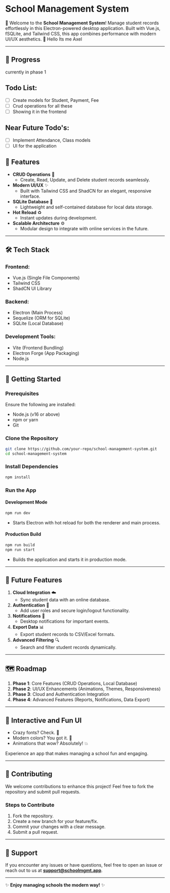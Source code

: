 # **School Management System**

🎉 Welcome to the **School Management System**! Manage student records effortlessly in this Electron-powered desktop application. Built with Vue.js, fSQLite, and Tailwind CSS, this app combines performance with modern UI/UX aesthetics. 🚀 Hello Its me Axel

---

## 🍇 **Progress**

currently in phase 1

## Todo List:

- [ ] Create models for Student, Payment, Fee
- [ ] Crud operations for all these
- [ ] Showing it in the frontend

## Near Future Todo's:

- [ ] Implement Attendance, Class models
- [ ] UI for the application

## 🌟 **Features**

- **CRUD Operations** 📝
  - Create, Read, Update, and Delete student records seamlessly.
- **Modern UI/UX** ✨
  - Built with Tailwind CSS and ShadCN for an elegant, responsive interface.
- **SQLite Database** 📂
  - Lightweight and self-contained database for local data storage.
- **Hot Reload** ♻️
  - Instant updates during development.
- **Scalable Architecture** ⚙️
  - Modular design to integrate with online services in the future.

---

## 🛠️ **Tech Stack**

### **Frontend:**

- Vue.js (Single File Components)
- Tailwind CSS
- ShadCN UI Library

### **Backend:**

- Electron (Main Process)
- Sequelize (ORM for SQLite)
- SQLite (Local Database)

### **Development Tools:**

- Vite (Frontend Bundling)
- Electron Forge (App Packaging)
- Node.js

---

## 🚀 **Getting Started**

### **Prerequisites**

Ensure the following are installed:

- Node.js (v16 or above)
- npm or yarn
- Git

### **Clone the Repository**

```bash
git clone https://github.com/your-repo/school-management-system.git
cd school-management-system
```

### **Install Dependencies**

```bash
npm install
```

### **Run the App**

#### **Development Mode**

```bash
npm run dev
```

- Starts Electron with hot reload for both the renderer and main process.

#### **Production Build**

```bash
npm run build
npm run start
```

- Builds the application and starts it in production mode.

---

## 🌈 **Future Features**

1. **Cloud Integration** ☁️
   - Sync student data with an online database.
2. **Authentication** 🔐
   - Add user roles and secure login/logout functionality.
3. **Notifications** 🔔
   - Desktop notifications for important events.
4. **Export Data** 📊
   - Export student records to CSV/Excel formats.
5. **Advanced Filtering** 🔍
   - Search and filter student records dynamically.

---

## 🗺️ **Roadmap**

1. **Phase 1**: Core Features (CRUD Operations, Local Database)
2. **Phase 2**: UI/UX Enhancements (Animations, Themes, Responsiveness)
3. **Phase 3**: Cloud and Authentication Integration
4. **Phase 4**: Advanced Features (Reports, Notifications, Data Export)

---

## 🎨 **Interactive and Fun UI**

- Crazy fonts? Check. 🎨
- Modern colors? You got it. 🌈
- Animations that wow? Absolutely! 💥

Experience an app that makes managing a school fun and engaging.

---

## 🙌 **Contributing**

We welcome contributions to enhance this project! Feel free to fork the repository and submit pull requests.

### **Steps to Contribute**

1. Fork the repository.
2. Create a new branch for your feature/fix.
3. Commit your changes with a clear message.
4. Submit a pull request.

---

## 💬 **Support**

If you encounter any issues or have questions, feel free to open an issue or reach out to us at **support@schoolmgmt.app**.

---

✨ **Enjoy managing schools the modern way!** ✨
